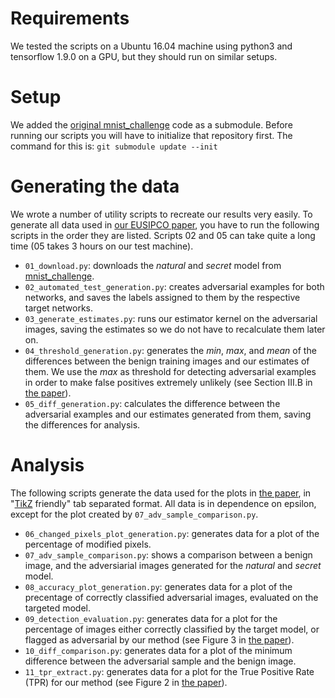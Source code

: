 # Requirements
We tested the scripts on a Ubuntu 16.04 machine using python3 and tensorflow 1.9.0 on a GPU, but they should run on similar setups.

# Setup
We added the [original mnist\_challenge](https://github.com/MadryLab/mnist_challenge) code as a submodule.
Before running our scripts you will have to initialize that repository first.
The command for this is: `git submodule update --init`

# Generating the data
We wrote a number of utility scripts to recreate our results very easily. To generate all data used in [our EUSIPCO paper](paper/SSPB2018_EUSIPCO.pdf), you have to run the following scripts in the order they are listed.
Scripts 02 and 05 can take quite a long time (05 takes 3 hours on our test machine).
- `01_download.py`: downloads the *natural* and *secret* model from [mnist\_challenge](https://github.com/MadryLab/mnist_challenge).
- `02_automated_test_generation.py`: creates adversarial examples for both networks, and saves the labels assigned to them by the respective target networks.
- `03_generate_estimates.py`: runs our estimator kernel on the adversarial images, saving the estimates so we do not have to recalculate them later on.
- `04_threshold_generation.py`: generates the *min*, *max*, and *mean* of the differences between the benign training images and our estimates of them.
	We use the *max* as threshold for detecting adversarial examples in order to make false positives extremely unlikely (see Section III.B in [the paper](paper/SSPB2018_EUSIPCO.pdf)).
- `05_diff_generation.py`: calculates the difference between the adversarial examples and our estimates generated from them, saving the differences for analysis.

# Analysis 
The following scripts generate the data used for the plots in [the paper](paper/SSPB2018_EUSIPCO.pdf), in "[TikZ](https://sourceforge.net/projects/pgf/) friendly" tab separated format. All data is in dependence on epsilon, except for the plot created by `07_adv_sample_comparison.py`.
 - `06_changed_pixels_plot_generation.py`: generates data for a plot of the percentage of modified pixels.
 - `07_adv_sample_comparison.py`: shows a comparison between a benign image, and the adversiarial images generated for the *natural* and *secret* model.
 - `08_accuracy_plot_generation.py`: generates data for a plot of the precentage of correctly classified adversarial images, evaluated on the targeted model.
 - `09_detection_evaluation.py`: generates data for a plot for the percentage of images either correctly classified by the target model, or flagged as adversarial by our method (see Figure 3 in [the paper](paper/SSPB2018_EUSIPCO.pdf)).
 - `10_diff_comparison.py`: generates data for a plot of the minimum difference between the adversarial sample and the benign image.
 - `11_tpr_extract.py`: generates data for a plot for the True Positive Rate (TPR) for our method (see Figure 2 in [the paper](paper/SSPB2018_EUSIPCO.pdf)).
